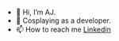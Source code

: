 - 👋 Hi, I’m AJ.
- 👀 Cosplaying as a developer.
- 📫 How to reach me  [Linkedin](https://www.linkedin.com/in/anthony-bale-139a9a21/])

<!---
Ajsensai/Ajsensai is a ✨ special ✨ repository because its `README.md` (this file) appears on your GitHub profile.
You can click the Preview link to take a look at your changes.
--->
